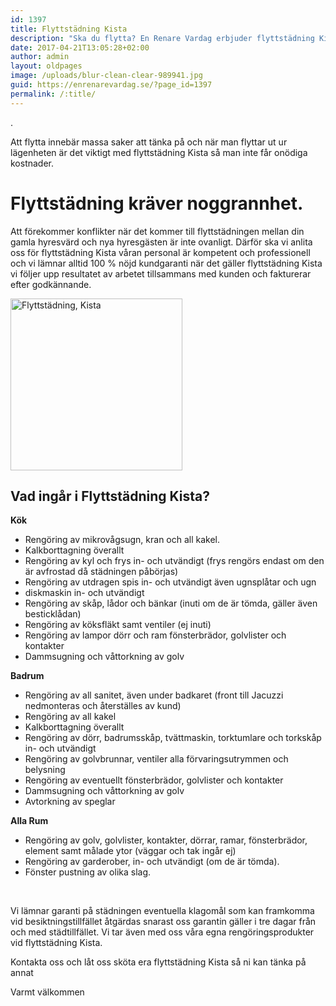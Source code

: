 ```yaml
---
id: 1397
title: Flyttstädning Kista
description: "Ska du flytta? En Renare Vardag erbjuder flyttstädning Kista"
date: 2017-04-21T13:05:28+02:00
author: admin
layout: oldpages
image: /uploads/blur-clean-clear-989941.jpg
guid: https://enrenarevardag.se/?page_id=1397
permalink: /:title/
---
```

.

Att flytta innebär massa saker att tänka på och när man flyttar ut ur lägenheten är det viktigt med flyttstädning Kista så man inte får onödiga kostnader.

# Flyttstädning kräver noggrannhet.

Att förekommer konflikter när det kommer till flyttstädningen mellan din gamla hyresvärd och nya hyresgästen är inte ovanligt. Därför ska vi anlita oss för flyttstädning Kista våran personal är kompetent och professionell och vi lämnar alltid 100 % nöjd kundgaranti när det gäller flyttstädning Kista vi följer upp resultatet av arbetet tillsammans med kunden och fakturerar efter godkännande.

[<img class=" wp-image-1398 aligncenter" src="https://enrenarevardag.se/wp-content/uploads/2017/04/Flyttstädning-5-300x300.jpg" alt="Flyttstädning, Kista" width="275" height="275" srcset="https://enrenarevardag.se/wp-content/uploads/2017/04/Flyttstädning-5-300x300.jpg 300w, https://enrenarevardag.se/wp-content/uploads/2017/04/Flyttstädning-5-150x150.jpg 150w, https://enrenarevardag.se/wp-content/uploads/2017/04/Flyttstädning-5-125x125.jpg 125w, https://enrenarevardag.se/wp-content/uploads/2017/04/Flyttstädning-5.jpg 450w" sizes="(max-width: 275px) 100vw, 275px" />](https://enrenarevardag.se/pris/) 

## Vad ingår i Flyttstädning Kista?

**Kök**

  * Rengöring av mikrovågsugn, kran och all kakel.
  * Kalkborttagning överallt
  * Rengöring av kyl och frys in- och utvändigt (frys rengörs endast om den är avfrostad då städningen påbörjas)
  * Rengöring av utdragen spis in- och utvändigt även ugnsplåtar och ugn
  * diskmaskin in- och utvändigt
  * Rengöring av skåp, lådor och bänkar (inuti om de är tömda, gäller även besticklådan)
  * Rengöring av köksfläkt samt ventiler (ej inuti)
  * Rengöring av lampor dörr och ram fönsterbrädor, golvlister och kontakter
  * Dammsugning och våttorkning av golv

**Badrum**

  * Rengöring av all sanitet, även under badkaret (front till Jacuzzi nedmonteras och återställes av kund)
  * Rengöring av all kakel
  * Kalkborttagning överallt
  * Rengöring av dörr, badrumsskåp, tvättmaskin, torktumlare och torkskåp in- och utvändigt
  * Rengöring av golvbrunnar, ventiler alla förvaringsutrymmen och belysning
  * Rengöring av eventuellt fönsterbrädor, golvlister och kontakter
  * Dammsugning och våttorkning av golv
  * Avtorkning av speglar

**Alla Rum**

  * Rengöring av golv, golvlister, kontakter, dörrar, ramar, fönsterbrädor, element samt målade ytor (väggar och tak ingår ej)
  * Rengöring av garderober, in- och utvändigt (om de är tömda).
  * Fönster pustning av olika slag.

&nbsp;

Vi lämnar garanti på städningen eventuella klagomål som kan framkomma vid besiktningstillfället åtgärdas snarast oss garantin gäller i tre dagar från och med städtillfället. Vi tar även med oss våra egna rengöringsprodukter vid flyttstädning Kista.

Kontakta oss och låt oss sköta era flyttstädning Kista så ni kan tänka på annat

Varmt välkommen

&nbsp;